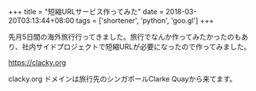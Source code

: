 +++
title = "短縮URLサービス作ってみた"
date = 2018-03-20T03:13:44+08:00
tags = ['shortener', 'python', 'goo.gl']
+++

先月5日間の海外旅行行ってきました。旅行でなんか作ってみたかったのもあり、社内サイドプロジェクトで短縮URLが必要になったので作ってみました。

https://clacky.org

clacky.org ドメインは旅行先のシンガポールClarke Quayから来てます。

